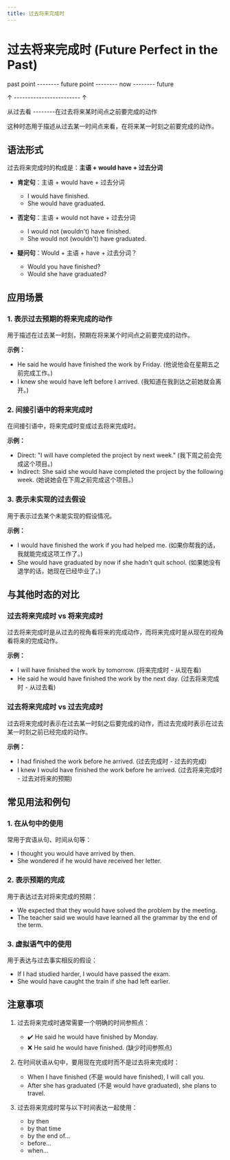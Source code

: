 ```yaml
---
title: 过去将来完成时
---
```


# 过去将来完成时 (Future Perfect in the Past)

past point -------- future point -------- now -------- future

↑   ------------------------    ↑

从过去看 --------在过去将来某时间点之前要完成的动作

这种时态用于描述从过去某一时间点来看，在将来某一时刻之前要完成的动作。

## 语法形式

过去将来完成时的构成是：**主语 + would have + 过去分词**

- **肯定句**：主语 + would have + 过去分词

  - I would have finished.
  - She would have graduated.

- **否定句**：主语 + would not have + 过去分词

  - I would not (wouldn't) have finished.
  - She would not (wouldn't) have graduated.

- **疑问句**：Would + 主语 + have + 过去分词？
  - Would you have finished?
  - Would she have graduated?

## 应用场景

### 1. 表示过去预期的将来完成的动作

用于描述在过去某一时刻，预期在将来某个时间点之前要完成的动作。

**示例：**

- He said he would have finished the work by Friday. (他说他会在星期五之前完成工作。)
- I knew she would have left before I arrived. (我知道在我到达之前她就会离开。)

### 2. 间接引语中的将来完成时

在间接引语中，将来完成时变成过去将来完成时。

**示例：**

- Direct: "I will have completed the project by next week." (我下周之前会完成这个项目。)
- Indirect: She said she would have completed the project by the following week. (她说她会在下周之前完成这个项目。)

### 3. 表示未实现的过去假设

用于表示过去某个未能实现的假设情况。

**示例：**

- I would have finished the work if you had helped me. (如果你帮我的话，我就能完成这项工作了。)
- She would have graduated by now if she hadn't quit school. (如果她没有退学的话，她现在已经毕业了。)

## 与其他时态的对比

### 过去将来完成时 vs 将来完成时

过去将来完成时是从过去的视角看将来的完成动作，而将来完成时是从现在的视角看将来的完成动作。

**示例：**

- I will have finished the work by tomorrow. (将来完成时 - 从现在看)
- He said he would have finished the work by the next day. (过去将来完成时 - 从过去看)

### 过去将来完成时 vs 过去完成时

过去将来完成时表示在过去某一时刻之后要完成的动作，而过去完成时表示在过去某一时刻之前已经完成的动作。

**示例：**

- I had finished the work before he arrived. (过去完成时 - 过去的完成)
- I knew I would have finished the work before he arrived. (过去将来完成时 - 过去对将来的预期)

## 常见用法和例句

### 1. 在从句中的使用

常用于宾语从句、时间从句等：

- I thought you would have arrived by then.
- She wondered if he would have received her letter.

### 2. 表示预期的完成

用于表达过去对将来完成的预期：

- We expected that they would have solved the problem by the meeting.
- The teacher said we would have learned all the grammar by the end of the term.

### 3. 虚拟语气中的使用

用于表达与过去事实相反的假设：

- If I had studied harder, I would have passed the exam.
- She would have caught the train if she had left earlier.

## 注意事项

1. 过去将来完成时通常需要一个明确的时间参照点：

   - ✔️ He said he would have finished by Monday.
   - ❌ He said he would have finished. (缺少时间参照点)

2. 在时间状语从句中，要用现在完成时而不是过去将来完成时：

   - When I have finished (不是 would have finished), I will call you.
   - After she has graduated (不是 would have graduated), she plans to travel.

3. 过去将来完成时常与以下时间表达一起使用：
   - by then
   - by that time
   - by the end of...
   - before...
   - when...
